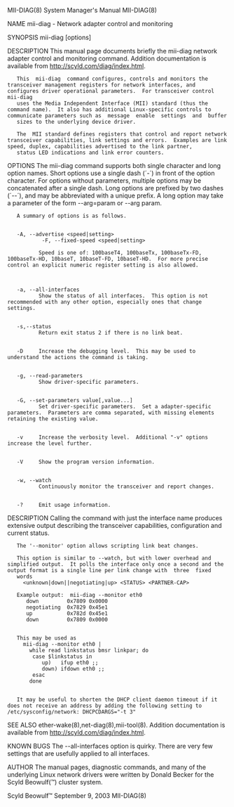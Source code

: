 MII-DIAG(8)                                                                                System Manager's Manual                                                                                MII-DIAG(8)



NAME
       mii-diag - Network adapter control and monitoring

SYNOPSIS
       mii-diag [options]<interface>

DESCRIPTION
       This manual page documents briefly the mii-diag network adapter control and monitoring command.  Addition documentation is available from http://scyld.com/diag/index.html.


       This  mii-diag  command configures, controls and monitors the transceiver management registers for network interfaces, and configures driver operational parameters.  For transceiver control mii-diag
       uses the Media Independent Interface (MII) standard (thus the command name).  It also has additional Linux-specific controls to communicate parameters such as  message  enable  settings  and  buffer
       sizes to the underlying device driver.

       The  MII standard defines registers that control and report network transceiver capabilities, link settings and errors.  Examples are link speed, duplex, capabilities advertised to the link partner,
       status LED indications and link error counters.


OPTIONS
       The mii-diag command supports both single character and long option names.  Short options use a single dash (´-´) in front of the option character.  For options without parameters, multiple  options
       may  be concatenated after a single dash.  Long options are prefixed by two dashes (´--´), and may be abbreviated with a unique prefix.  A long option may take a parameter of the form --arg=param or
       --arg param.


       A summary of options is as follows.


       -A, --advertise <speed|setting>
               -F, --fixed-speed <speed|setting>

              Speed is one of: 100baseT4, 100baseTx, 100baseTx-FD, 100baseTx-HD, 10baseT, 10baseT-FD, 10baseT-HD.  For more precise control an explicit numeric register setting is also allowed.



       -a, --all-interfaces
              Show the status of all interfaces.  This option is not recommended with any other option, especially ones that change settings.


       -s,--status
              Return exit status 2 if there is no link beat.


       -D     Increase the debugging level.  This may be used to understand the actions the command is taking.


       -g, --read-parameters
              Show driver-specific parameters.


       -G, --set-parameters value[,value...]
              Set driver-specific parameters.  Set a adapter-specific parameters.  Parameters are comma separated, with missing elements retaining the existing value.


       -v     Increase the verbosity level.  Additional "-v" options increase the level further.


       -V     Show the program version information.


       -w, --watch
              Continuously monitor the transceiver and report changes.


       -?     Emit usage information.


DESCRIPTION
       Calling the command with just the interface name produces extensive output describing the transceiver capabilities, configuration and current status.


       The '--monitor' option allows scripting link beat changes.

       This option is similar to --watch, but with lower overhead and simplified output.  It polls the interface only once a second and the output format is a single line per link change with  three  fixed
       words
         <unknown|down||negotiating|up> <STATUS> <PARTNER-CAP>

       Example output:  mii-diag --monitor eth0
          down         0x7809 0x0000
          negotiating  0x7829 0x45e1
          up           0x782d 0x45e1
          down         0x7809 0x0000


       This may be used as
         mii-diag --monitor eth0 |
           while read linkstatus bmsr linkpar; do
            case $linkstatus in
               up)   ifup eth0 ;;
               down) ifdown eth0 ;;
            esac
           done


       It may be useful to shorten the DHCP client daemon timeout if it does not receive an address by adding the following setting to /etc/sysconfig/network: DHCPCDARGS="-t 3"


SEE ALSO
       ether-wake(8),net-diag(8),mii-tool(8).
       Addition documentation is available from http://scyld.com/diag/index.html.


KNOWN BUGS
       The --all-interfaces option is quirky.  There are very few settings that are usefully applied to all interfaces.


AUTHOR
       The manual pages, diagnostic commands, and many of the underlying Linux network drivers were written by Donald Becker for the Scyld Beowulf(™) cluster system.




Scyld Beowulf™                                                                                September 9, 2003                                                                                   MII-DIAG(8)
